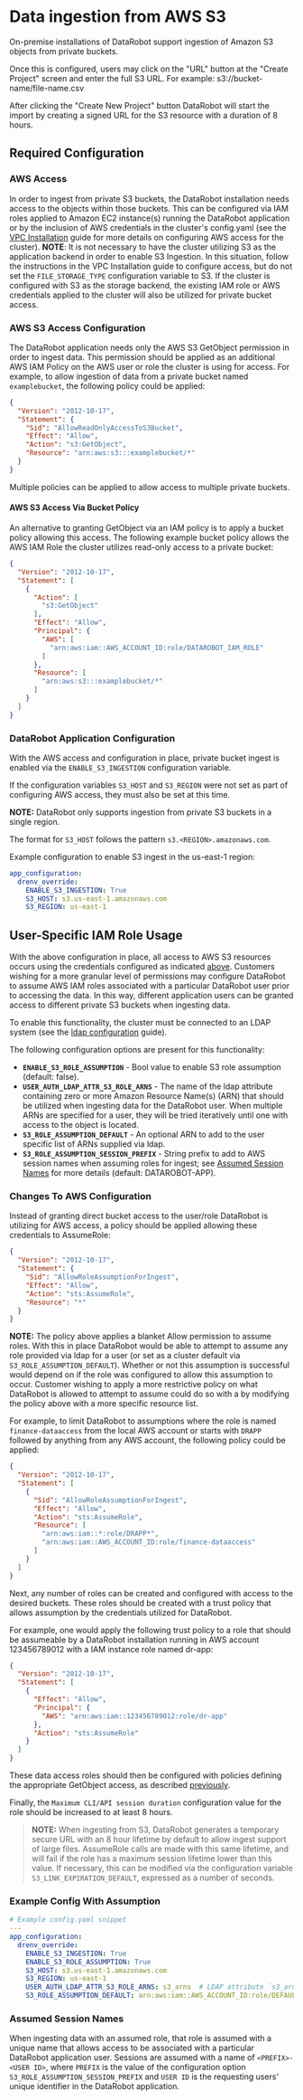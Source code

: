 # Data ingestion from AWS S3

On-premise installations of DataRobot support ingestion of Amazon S3 objects from private buckets.

Once this is configured, users may click on the "URL" button at the "Create Project" screen and enter the full S3 URL.
For example: s3://bucket-name/file-name.csv

After clicking the "Create New Project" button DataRobot will start the import by creating a signed URL for the S3 resource with a duration of 8 hours.


## Required Configuration

### AWS Access

In order to ingest from private S3 buckets, the DataRobot installation needs access to the objects within those buckets.
This can be configured via IAM roles applied to Amazon EC2 instance(s) running the DataRobot application or by the inclusion of AWS credentials in the cluster's config.yaml (see the [VPC Installation](./vpc-installation.md) guide for more details on configuring AWS access for the cluster).
**NOTE**: It is not necessary to have the cluster utilizing S3 as the application backend in order to enable S3 Ingestion.
In this situation, follow the instructions in the VPC Installation guide to configure access, but do not set the `FILE_STORAGE_TYPE` configuration variable to S3.
If the cluster is configured with S3 as the storage backend, the existing IAM role or AWS credentials applied to the cluster will also be utilized for private bucket access.

### AWS S3 Access Configuration

The DataRobot application needs only the AWS S3 GetObject permission in order to ingest data.
This permission should be applied as an additional AWS IAM Policy on the AWS user or role the cluster is using for access.
For example, to allow ingestion of data from a private bucket named `examplebucket`, the following policy could be applied:

```json
{
  "Version": "2012-10-17",
  "Statement": {
    "Sid": "AllowReadOnlyAccessToS3Bucket",
    "Effect": "Allow",
    "Action": "s3:GetObject",
    "Resource": "arn:aws:s3:::examplebucket/*"
  }
}
```

Multiple policies can be applied to allow access to multiple private buckets.

#### AWS S3 Access Via Bucket Policy

An alternative to granting GetObject via an IAM policy is to apply a bucket policy allowing this access.
The following example bucket policy allows the AWS IAM Role the cluster utilizes read-only access to a private bucket:

```json
{
  "Version": "2012-10-17",
  "Statement": [
    {
      "Action": [
        "s3:GetObject"
      ],
      "Effect": "Allow",
      "Principal": {
        "AWS": [
          "arn:aws:iam::AWS_ACCOUNT_ID:role/DATAROBOT_IAM_ROLE"
        ]
      },
      "Resource": [
        "arn:aws:s3:::examplebucket/*"
      ]
    }
  ]
}
```

### DataRobot Application Configuration

With the AWS access and configuration in place, private bucket ingest is enabled via the `ENABLE_S3_INGESTION` configuration variable.

If the configuration variables `S3_HOST` and `S3_REGION` were not set as part of configuring AWS access, they must also be set at this time.

**NOTE:** DataRobot only supports ingestion from private S3 buckets in a single region.

The format for `S3_HOST` follows the pattern `s3.<REGION>.amazonaws.com`.

Example configuration to enable S3 ingest in the us-east-1 region:

```yaml
app_configuration:
  drenv_override:
    ENABLE_S3_INGESTION: True
    S3_HOST: s3.us-east-1.amazonaws.com
    S3_REGION: us-east-1
```

## User-Specific IAM Role Usage

With the above configuration in place, all access to AWS S3 resources occurs using the credentials configured as indicated [above](#aws-access).
Customers wishing for a more granular level of permissions may configure DataRobot to assume AWS IAM roles associated with a particular DataRobot user prior to accessing the data.
In this way, different application users can be granted access to different private S3 buckets when ingesting data.

To enable this functionality, the cluster must be connected to an LDAP system (see the [ldap configuration](./ldap.md) guide).

The following configuration options are present for this functionality:

- **`ENABLE_S3_ROLE_ASSUMPTION`** - Bool value to enable S3 role assumption (default: false).
- **`USER_AUTH_LDAP_ATTR_S3_ROLE_ARNS`** - The name of the ldap attribute containing zero or more Amazon Resource Name(s) (ARN) that should be utilized when ingesting data for the DataRobot user. When multiple ARNs are specified for a user, they will be tried iteratively until one with access to the object is located.
- **`S3_ROLE_ASSUMPTION_DEFAULT`** - An optional ARN to add to the user specific list of ARNs supplied via ldap.
- **`S3_ROLE_ASSUMPTION_SESSION_PREFIX`** - String prefix to add to AWS session names when assuming roles for ingest; see [Assumed Session Names](#assumed-session-names) for more details (default: DATAROBOT-APP).

### Changes To AWS Configuration

Instead of granting direct bucket access to the user/role DataRobot is utilizing for AWS access, a policy should be applied allowing these credentials to AssumeRole:

```json
{
  "Version": "2012-10-17",
  "Statement": {
    "Sid": "AllowRoleAssumptionForIngest",
    "Effect": "Allow",
    "Action": "sts:AssumeRole",
    "Resource": "*"
  }
}
```

**NOTE:** The policy above applies a blanket Allow permission to assume roles.
With this in place DataRobot would be able to attempt to assume any role provided via ldap for a user (or set as a cluster default via `S3_ROLE_ASSUMPTION_DEFAULT`).
Whether or not this assumption is successful would depend on if the role was configured to allow this assumption to occur.
Customer wishing to apply a more restrictive policy on what DataRobot is allowed to attempt to assume could do so with a by modifying the policy above with a more specific resource list.

For example, to limit DataRobot to assumptions where the role is named `finance-dataaccess` from the local AWS account or starts with `DRAPP` followed by anything from any AWS account, the following policy could be applied:

```json
{
  "Version": "2012-10-17",
  "Statement": [
    {
      "Sid": "AllowRoleAssumptionForIngest",
      "Effect": "Allow",
      "Action": "sts:AssumeRole",
      "Resource": [
        "arn:aws:iam::*:role/DRAPP*",
        "arn:aws:iam::AWS_ACCOUNT_ID:role/finance-dataaccess"
      ]
    }
  ]
}
```

Next, any number of roles can be created and configured with access to the desired buckets.
These roles should be created with a trust policy that allows assumption by the credentials utilized for DataRobot.

For example, one would apply the following trust policy to a role that should be assumeable by a DataRobot installation running in AWS account 123456789012 with a IAM instance role named dr-app:

```json
{
  "Version": "2012-10-17",
  "Statement": [
    {
      "Effect": "Allow",
      "Principal": {
        "AWS": "arn:aws:iam::123456789012:role/dr-app"
      },
      "Action": "sts:AssumeRole"
    }
  ]
}
```
These data access roles should then be configured with policies defining the appropriate GetObject access, as described [previously](#aws-s3-access-configuration).

Finally, the `Maximum CLI/API session duration` configuration value for the role should be increased to at least 8 hours.

> **NOTE:** When ingesting from S3, DataRobot generates a temporary secure URL with an 8 hour lifetime by default to allow ingest support of large files.
AssumeRole calls are made with this same lifetime, and will fail if the role has a maximum session lifetime lower than this value.
If necessary, this can be modified via the configuration variable `S3_LINK_EXPIRATION_DEFAULT`, expressed as a number of seconds.

### Example Config With Assumption

```yaml
# Example config.yaml snippet
---
app_configuration:
  drenv_override:
    ENABLE_S3_INGESTION: True
    ENABLE_S3_ROLE_ASSUMPTION: True
    S3_HOST: s3.us-east-1.amazonaws.com
    S3_REGION: us-east-1
    USER_AUTH_LDAP_ATTR_S3_ROLE_ARNS: s3_arns  # LDAP attribute `s3_arns` contains the information for each user
    S3_ROLE_ASSUMPTION_DEFAULT: arn:aws:iam::AWS_ACCOUNT_ID:role/DEFAULT_ACCESS_ROLE  # appended to ARN(s) supplied via LDAP for all users
```

### Assumed Session Names

When ingesting data with an assumed role, that role is assumed with a unique name that allows access to be associated with a particular DataRobot application user.
Sessions are assumed with a name of `<PREFIX>-<USER ID>`, where `PREFIX` is the value of the configuration option `S3_ROLE_ASSUMPTION_SESSION_PREFIX` and `USER ID` is the requesting users' unique identifier in the DataRobot application.
